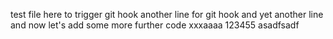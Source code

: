 test file here to trigger git hook
another line for git hook
and yet another line
and now let's add some more
further code
xxxaaaa
123455
asadfsadf